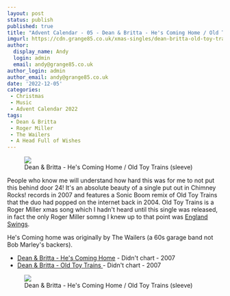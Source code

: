 ```yaml
---
layout: post
status: publish
published: true
title: "Advent Calendar - 05 - Dean & Britta - He's Coming Home / Old Toy Trains"
imgurl: https://cdn.grange85.co.uk/xmas-singles/dean-britta-old-toy-trains-sleeve.jpg
author:
  display_name: Andy
  login: admin
  email: andy@grange85.co.uk
author_login: admin
author_email: andy@grange85.co.uk
date: '2022-12-05'
categories:
 - Christmas
 - Music
 - Advent Calendar 2022
tags:
 - Dean & Britta
 - Roger Miller
 - The Wailers
 - A Head Full of Wishes
---
```

<figure class="aligncenter"><img src="https://cdn.grange85.co.uk/xmas-singles/dean-britta-old-toy-trains-sleeve.jpg" class="img-responsive" /><figcaption>Dean & Britta - He's Coming Home / Old Toy Trains (sleeve)</figcaption></figure>

People who know me will understand how hard this was for me to not put this behind door 24! It's an absolute beauty of a single put out in Chimney Rocks! records in 2007 and features a Sonic Boom remix of Old Toy Trains that the duo had popped on the internet back in 2004. Old Toy Trains is a Roger Miller xmas song which I hadn't heard until this single was released, in fact the only Roger Miller somng I knew up to that point was [England Swings](https://www.youtube.com/watch?v=_niLa5xXLm0).

He's Coming home was originally by The Wailers (a 60s garage band not Bob Marley's backers).

 - [Dean & Britta - He's Coming Home](https://www.youtube.com/watch?v=SIvejOnEgKg) - Didn't chart - 2007
 - [Dean & Britta - Old Toy Trains ](https://www.youtube.com/watch?v=nBA4872019A) - Didn't chart - 2007

<figure class="aligncenter"><img src="https://cdn.grange85.co.uk/xmas-singles/dean-britta-old-toy-trains-disc.jpg" class="img-responsive" /><figcaption>Dean & Britta - He's Coming Home / Old Toy Trains (sleeve)</figcaption></figure>
